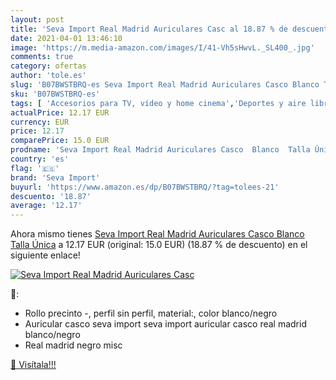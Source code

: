 ```yaml
---
layout: post
title: 'Seva Import Real Madrid Auriculares Casc al 18.87 % de descuento'
date: 2021-04-01 13:46:10
image: 'https://m.media-amazon.com/images/I/41-Vh5sHwvL._SL400_.jpg'
comments: true
category: ofertas
author: 'tole.es'
slug: 'B07BWSTBRQ-es Seva Import Real Madrid Auriculares Casco Blanco Talla Única'
sku: 'B07BWSTBRQ-es'
tags: [ 'Accesorios para TV, vídeo y home cinema','Deportes y aire libre','Electrónica','Electrónica para fans','Productos para fans','TV, vídeo y home cinema','auriculares','seva import', ]
actualPrice: 12.17 EUR
currency: EUR
price: 12.17
comparePrice: 15.0 EUR
prodname: 'Seva Import Real Madrid Auriculares Casco  Blanco  Talla Única'
country: 'es'
flag: '🇪🇸'
brand: 'Seva Import'
buyurl: 'https://www.amazon.es/dp/B07BWSTBRQ/?tag=tolees-21'
descuento: '18.87'
average: '12.17'
---
```


Ahora mismo tienes [Seva Import Real Madrid Auriculares Casco  Blanco  Talla Única](https://www.amazon.es/dp/B07BWSTBRQ/?tag=tolees-21) a 12.17 EUR (original: 15.0 EUR) (18.87 %  de descuento) en el siguiente enlace!

[![Seva Import Real Madrid Auriculares Casc](https://m.media-amazon.com/images/I/41-Vh5sHwvL._SL400_.jpg)](https://www.amazon.es/dp/B07BWSTBRQ/?tag=tolees-21)

🔎:

- Rollo precinto -, perfil sin perfil, material:, color blanco/negro
- Auricular casco seva import seva import auricular casco real madrid blanco/negro
- Real madrid negro misc

[🛒 Visítala!!!](https://www.amazon.es/dp/B07BWSTBRQ/?tag=tolees-21)
